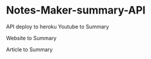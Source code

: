 # Notes-Maker-summary-API
API deploy to heroku
Youtube to Summary

Website to Summary

Article to Summary
